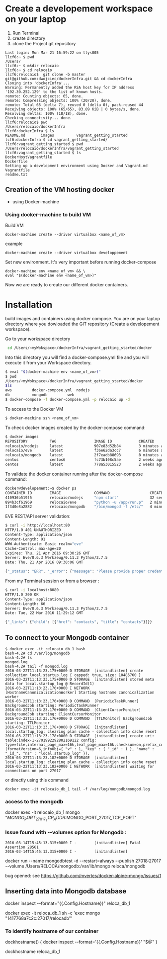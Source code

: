# Create a developement workspace on your laptop
1. Run Terminal 
2. create directory
3. clone the Project git repository

```
Last login: Mon Mar 21 16:59:22 on ttys005
llcf6:~ $ pwd
/Users/
llcf6:~ $ mkdir relocaio
llcf6:~ $ cd relocaio
llcf6:relocaio$  git clone -b master git@github.com:dwojciec/dockerInfra.git && cd dockerInfra
Cloning into 'dockerInfra'...
Warning: Permanently added the RSA host key for IP address '192.30.252.129' to the list of known hosts.
remote: Counting objects: 65, done.
remote: Compressing objects: 100% (20/20), done.
remote: Total 65 (delta 7), reused 0 (delta 0), pack-reused 44
Receiving objects: 100% (65/65), 83.89 KiB | 0 bytes/s, done.
Resolving deltas: 100% (18/18), done.
Checking connectivity... done.
llcf6:relocaio$ pwd
/Users/relocaio/dockerInfra
llcf6:dockerInfra $ ls
README.md		images			vagrant_getting_started
lcf6:dockerInfra $ cd vagrant_getting_started/
llcf6:vagrant_getting_started $ pwd
/Users/relocaio/dockerInfra/vagrant_getting_started
llcf6:vagrant_getting_started $ ls
DockerHostVagrantfile
Dockerfile
Setting up a development environment using Docker and Vagrant.md
Vagrantfile
readme.txt
```

## Creation of the VM hosting docker
 
  - using Docker-machine 


###  Using docker-machine to build VM

Build VM

```
docker-machine create --driver virtualbox <name_of_vm>

```
example

```
docker-machine create --driver virtualbox developpement

```

Set new environment. It's very important before running docker-compose

```
docker-machine env <name_of_vm> && \
eval "$(docker-machine env <name_of_vm>)"
```

Now we are ready to create our different docker containers.


# Installation
build images and containers using docker compose.
You are on your laptop directory where you dowloaded the GIT repository (Create a developement workspace).

Go to your workspace directory 
```bash
 cd /Users/<myWokspace>/dockerInfra/vagrant_getting_started/docker
```
Into this directory you will find a docker-compose.yml file and you will execute it from your Workspace directory.

```bash
$ eval "$(docker-machine env <name_of_vm>)"
$ pwd
/Users/<myWokspace>/dockerInfra/vagrant_getting_started/docker
$ls
aws			docker-compose.yml	nodejs
db			mongodb			web
$ docker-compose -f docker-compose.yml -p relocaio up -d
```

To access to the Docker VM

```bash
$ docker-machine ssh <name_of_vm>
```

To check docker images created by the docker-compose command:

```bash
$ docker images
REPOSITORY          TAG                 IMAGE ID            CREATED             SIZE
relocaio/nodejs     latest              907e83d52b84        3 minutes ago       489.9 MB
relocaio/eve        latest              f36e62da3cc7        6 minutes ago       334.1 MB
relocaio/mongodb    latest              2f7eadb88693        8 minutes ago       487.6 MB
centos              centos6             fc73b108c5ae        2 weeks ago         228.9 MB
centos              latest              778a53015523        2 weeks ago         196.7 MB
```

To validate the docker container running after the docker-compose command:

```bash
docker@developement:~$ docker ps
CONTAINER ID        IMAGE               COMMAND                  CREATED             STATUS              PORTS                                                NAMES
410936b519f5        relocaio/nodejs     "npm start"              32 seconds ago      Up 32 seconds       0.0.0.0:49160->8080/tcp                              relocaio_nodejs_1
894b3cf61969        relocaio/eve        "python -u /app/run.p"   2 minutes ago       Up 2 minutes        0.0.0.0:80->80/tcp, 0.0.0.0:5000->5000/tcp, 81/tcp   relocaio_eve_1
1f3d0e8a2882        relocaio/mongodb    "/bin/mongod -f /etc/"   4 minutes ago       Up 4 minutes        0.0.0.0:27017->27017/tcp                             relocaio_mongo1_1
```

EVE REST/API server validation:

```bash
$ curl -i http://localhost:80
HTTP/1.0 401 UNAUTHORIZED
Content-Type: application/json
Content-Length: 91
WWW-Authenticate: Basic realm="eve"
Cache-Control: max-age=20
Expires: Thu, 21 Apr 2016 09:30:26 GMT
Server: Eve/0.6.3 Werkzeug/0.11.3 Python/2.7.5
Date: Thu, 21 Apr 2016 09:30:06 GMT

{"_status": "ERR", "_error": {"message": "Please provide proper credentials", "code": 401}}
```


From my Terminal session or from a browser  :

```bash
$ curl -i localhost:8080
HTTP/1.0 200 OK
Content-Type: application/json
Content-Length: 66
Server: Eve/0.6.3 Werkzeug/0.11.3 Python/2.7.5
Date: Tue, 22 Mar 2016 11:29:12 GMT

{"_links": {"child": [{"href": "contacts", "title": "contacts"}]}}
```

## To connect to your Mongodb container
```
$ docker exec -it relocaio_db_1 bash
bash-4.2# cd /var/log/mongodb
bash-4.2# ls
mongod.log
bash-4.2# tail -f mongod.log 
2016-03-22T11:13:23.175+0000 D STORAGE  [initandlisten] create collection local.startup_log { capped: true, size: 10485760 }
2016-03-22T11:13:23.175+0000 D STORAGE  [initandlisten] stored meta data for local.startup_log @ RecordId(1)
2016-03-22T11:13:23.176+0000 I NETWORK  [HostnameCanonicalizationWorker] Starting hostname canonicalization worker
2016-03-22T11:13:23.176+0000 D COMMAND  [PeriodicTaskRunner] BackgroundJob starting: PeriodicTaskRunner
2016-03-22T11:13:23.176+0000 D COMMAND  [ClientCursorMonitor] BackgroundJob starting: ClientCursorMonitor
2016-03-22T11:13:23.176+0000 D COMMAND  [TTLMonitor] BackgroundJob starting: TTLMonitor
2016-03-22T11:13:23.178+0000 D STORAGE  [initandlisten] local.startup_log: clearing plan cache - collection info cache reset
2016-03-22T11:13:23.178+0000 D STORAGE  [initandlisten] create uri: table:index-1-2701992292802169122 config: type=file,internal_page_max=16k,leaf_page_max=16k,checksum=on,prefix_compression=true,block_compressor=,,,,key_format=u,value_format=u,app_metadata=(formatVersion=6,infoObj={ "v" : 1, "key" : { "_id" : 1 }, "name" : "_id_", "ns" : "local.startup_log" }),
2016-03-22T11:13:23.182+0000 D STORAGE  [initandlisten] local.startup_log: clearing plan cache - collection info cache reset
2016-03-22T11:13:23.182+0000 I NETWORK  [initandlisten] waiting for connections on port 27017
```
or directly using this command

```
docker exec -it relocaio_db_1 tail -f /var/log/mongodb/mongod.log
```

### access to the mongodb

docker exec -it relocaio_db_1 mongo "$MONGO_PORT_27017_TCP_ADDR:$MONGO_PORT_27017_TCP_PORT"

### Issue found with --volumes option for Mongodb :

``` 2016-03-14T15:45:13.313+0000 E STORAGE  [initandlisten] WiredTiger (22) [1457970313:313814][1:0x7fd837f7ddc0], connection: : fsync: Invalid argument
2016-03-14T15:45:13.315+0000 I -        [initandlisten] Fatal Assertion 28561
2016-03-14T15:45:13.315+0000 I -        [initandlisten]
```

docker run --name mongodbtest -d --restart=always --publish 27018:27017 --volume /Users/RELOCA/mongodb:/var/lib/mongo reloca/mongodb

bug opened: 
see <https://github.com/mvertes/docker-alpine-mongo/issues/1>


## Inserting data into Mongodb database
docker inspect --format="{{.Config.Hostname}}" reloca_db_1

docker exec -it reloca_db_1 sh -c 'exec mongo "1417768a7c2c:27017/relocadb"'

### To identify hostname of our container 
dockhostname() {
  docker inspect --format='{{.Config.Hostname}}' "$@"
}

dockhostname reloca_db_1
